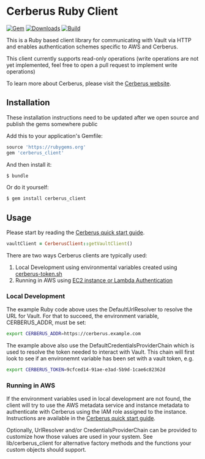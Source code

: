 # Cerberus Ruby Client

[![Gem](https://img.shields.io/gem/v/cerberus_client.svg)](https://rubygems.org/gems/cerberus_client)
[![Downloads](https://img.shields.io/gem/dt/cerberus_client.svg)](https://rubygems.org/gems/cerberus_client)
[![Build](https://img.shields.io/travis/Nike-Inc/cerberus-ruby-client/master.svg)](https://travis-ci.org/Nike-Inc/cerberus-ruby-client)


This is a Ruby based client library for communicating with Vault via HTTP and enables authentication schemes specific
to AWS and Cerberus.

This client currently supports read-only operations (write operations are not yet implemented, feel free to open a
pull request to implement write operations)

To learn more about Cerberus, please visit the [Cerberus website](http://engineering.nike.com/cerberus/).

## Installation

These installation instructions need to be updated after we open source and publish the gems somewhere public

Add this to your application's Gemfile:

```ruby
source 'https://rubygems.org'
gem 'cerberus_client' 
```

And then install it:
```bash
$ bundle
```
    
Or do it yourself:
```bash 
$ gem install cerberus_client 
```

## Usage

Please start by reading the [Cerberus quick start guide](http://engineering.nike.com/cerberus/docs/user-guide/quick-start).

```ruby
vaultClient = CerberusClient::getVaultClient()
```

There are two ways Cerberus clients are typically used:

1. Local Development using environmental variables created using [cerberus-token.sh](https://raw.githubusercontent.com/Nike-Inc/cerberus/master/docs/user-guide/cerberus-token.sh)
2. Running in AWS using [EC2 instance or Lambda Authentication](http://engineering.nike.com/cerberus/docs/architecture/authentication)

### Local Development

The example Ruby code above uses the DefaultUrlResolver to resolve the URL for Vault. For that to succeed, the
environment variable, CERBERUS_ADDR, must be set:
```bash
export CERBERUS_ADDR=https://cerberus.example.com
```

The example above also use the DefaultCredentialsProviderChain which is used to resolve the token needed to interact 
with Vault. This chain will first look to see if an environemnt variable has been set with a vault token, e.g.
```bash
export CERBERUS_TOKEN=9cfced14-91ae-e3ad-5b9d-1cae6c82362d
```

### Running in AWS

If the environment variables used in local development are not found, the client will try to use the AWS metadata
service and instance metadata to authenticate with Cerberus using the IAM role assigned to the instance.  Instructions
are available in the [Cerberus quick start guide](http://engineering.nike.com/cerberus/docs/user-guide/quick-start).

Optionally, UrlResolver and/or CredentialsProviderChain can be provided to customize how those values are used in
your system. See lib/cerberus_client for alternative factory methods and the functions your custom objects should
support.




